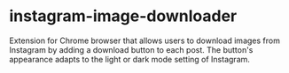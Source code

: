 # instagram-image-downloader
Extension for Chrome browser that allows users to download images from Instagram by adding a download button to each post. The button's appearance adapts to the light or dark mode setting of Instagram.
